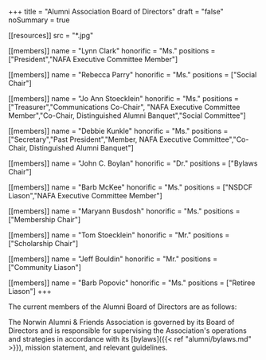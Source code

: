 +++
title = "Alumni Association Board of Directors"
draft = "false"
noSummary = true

[[resources]]
  src  = "*.jpg"

[[members]]
  name      = "Lynn Clark"
  honorific = "Ms."
  positions = ["President","NAFA Executive Committee Member"]

[[members]]
  name      = "Rebecca Parry"
  honorific = "Ms."
  positions = ["Social Chair"]

[[members]]
  name      = "Jo Ann Stoecklein"
  honorific = "Ms."
  positions = ["Treasurer","Communications Co-Chair", "NAFA Executive Committee Member","Co-Chair, Distinguished Alumni Banquet","Social Committee"]

[[members]]
  name      = "Debbie Kunkle"
  honorific = "Ms."
  positions = ["Secretary","Past President","Member, NAFA Executive Committee","Co-Chair, Distinguished Alumni Banquet"]

[[members]]
  name      = "John C. Boylan"
  honorific = "Dr."
  positions = ["Bylaws Chair"]

[[members]]
  name      = "Barb McKee"
  honorific = "Ms."
  positions = ["NSDCF Liason","NAFA Executive Committee Member"]

[[members]]
  name      = "Maryann Busdosh"
  honorific = "Ms."
  positions = ["Membership Chair"]

[[members]]
  name      = "Tom Stoecklein"
  honorific = "Mr."
  positions = ["Scholarship Chair"]

[[members]]
  name      = "Jeff Bouldin"
  honorific = "Mr."
  positions = ["Community Liason"]

[[members]]
  name      = "Barb Popovic"
  honorific = "Ms."
  positions = ["Retiree Liason"]
+++

The current members of the Alumni Board of Directors are as follows:

The Norwin Alumni & Friends Association is governed by its Board of Directors and is responsible for supervising the Association's operations and strategies in accordance with its [bylaws]({{< ref "alumni/bylaws.md" >}}), mission statement, and relevant guidelines.
